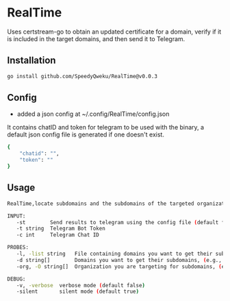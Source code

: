 # RealTime

Uses certstream-go to obtain an updated certificate for a domain, verify if it is included in the target domains, and then send it to Telegram.

## Installation

```bash
go install github.com/SpeedyQweku/RealTime@v0.0.3
```

## Config

- added a json config at ~/.config/RealTime/config.json

It contains chatID and token for telegram to be used with the binary, a default json config file is generated if one doesn't exist.

```bash
{
    "chatid": "",
    "token": ""
}
```

## Usage

```bash
RealTime,locate subdomains and the subdomains of the targeted organization

INPUT:
   -st        Send results to telegram using the config file (default false)
   -t string  Telegram Bot Token
   -c int     Telegram Chat ID

PROBES:
   -l, -list string   File containing domains you want to get their subdomains
   -d string[]        Domains you want to get their subdomains, (e.g., 'example.com','example.org')
   -org, -O string[]  Organization you are targeting for subdomains, (e.g., 'Microsoft Corporation,Amazon','Cisco Systems Inc.')

DEBUG:
   -v, -verbose  verbose mode (default false)
   -silent       silent mode (default true)
```
